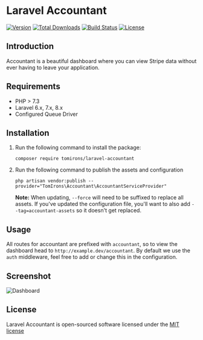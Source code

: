 # Laravel Accountant
[![Version](https://poser.pugx.org/tomirons/laravel-accountant/v/stable.svg)](https://packagist.org/packages/tomirons/laravel-accountant)
[![Total Downloads](https://img.shields.io/packagist/dt/tomirons/laravel-accountant.svg)](https://packagist.org/packages/tomirons/laravel-accountant)
[![Build Status](https://travis-ci.org/tomirons/laravel-accountant.svg)](https://travis-ci.org/tomirons/laravel-accountant)
[![License](https://poser.pugx.org/tomirons/laravel-accountant/license.svg)](https://packagist.org/packages/tomirons/laravel-accountant)

## Introduction

Accountant is a beautiful dashboard where you can view Stripe data without ever having to leave your application.

## Requirements

- PHP > 7.3
- Laravel 6.x, 7.x, 8.x
- Configured Queue Driver

## Installation

1) Run the following command to install the package:

    ````shell
    composer require tomirons/laravel-accountant
    ````

2) Run the following command to publish the assets and configuration

    ````shell
    php artisan vendor:publish --provider="TomIrons\Accountant\AccountantServiceProvider"
    ````
    **Note:** When updating, `--force` will need to be suffixed to replace all assets. If you've updated the configuration file, you'll want to also add `--tag=accountant-assets` so it doesn't get replaced.


## Usage

All routes for accountant are prefixed with `accountant`, so to view the dashboard head to `http://example.dev/accountant`. By default we use the `auth` middleware, feel free to add or change this in the configuration.

## Screenshot

![Dashboard](https://i.imgur.com/oGUJG3I.png)

## License

Laravel Accountant is open-sourced software licensed under the [MIT license](http://opensource.org/licenses/MIT)
